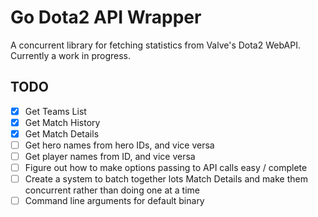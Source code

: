 Go Dota2 API Wrapper
=====================

A concurrent library for fetching statistics from Valve's Dota2 WebAPI.
Currently a work in progress.

TODO
----

-[x] Get Teams List
-[x] Get Match History
-[x] Get Match Details
-[ ] Get hero names from hero IDs, and vice versa
-[ ] Get player names from ID, and vice versa
-[ ] Figure out how to make options passing to API calls easy / complete
-[ ] Create a system to batch together lots Match Details and make them concurrent rather than doing one at a time
-[ ] Command line arguments for default binary
